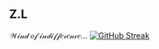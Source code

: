 ## Z.L
𝒲𝒾𝓃𝒹 𝑜𝒻 𝒾𝓃𝒹𝒾𝒻𝒻𝑒𝓇𝑒𝓃𝒸𝑒...
[![GitHub Streak](https://streak-stats.demolab.com/?user=DenverCoder1)](https://git.io/streak-stats)
